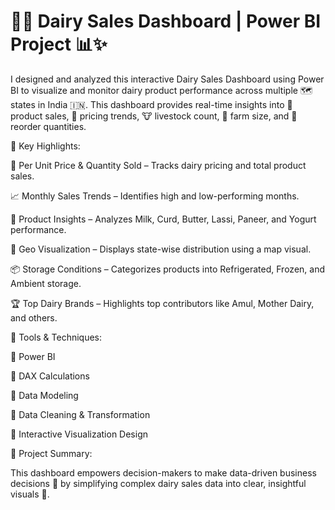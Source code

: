 # 🐄💡 Dairy Sales Dashboard | Power BI Project 📊✨


I designed and analyzed this interactive Dairy Sales Dashboard using Power BI to visualize and monitor dairy product performance across multiple 🗺️ states in India 🇮🇳.
This dashboard provides real-time insights into 🧈 product sales, 🧮 pricing trends, 🐮 livestock count, 🌾 farm size, and 🛒 reorder quantities.


🚀 Key Highlights:

📍 Per Unit Price & Quantity Sold – Tracks dairy pricing and total product sales.

📈 Monthly Sales Trends – Identifies high and low-performing months.

🧀 Product Insights – Analyzes Milk, Curd, Butter, Lassi, Paneer, and Yogurt performance.

🧭 Geo Visualization – Displays state-wise distribution using a map visual.

📦 Storage Conditions – Categorizes products into Refrigerated, Frozen, and Ambient storage.

🏆 Top Dairy Brands – Highlights top contributors like Amul, Mother Dairy, and others.

🧰 Tools & Techniques:

🔹 Power BI

🔹 DAX Calculations

🔹 Data Modeling

🔹 Data Cleaning & Transformation

🔹 Interactive Visualization Design


💬 Project Summary:


This dashboard empowers decision-makers to make data-driven business decisions 💼 by simplifying complex dairy sales data into clear, insightful visuals 🎯.
